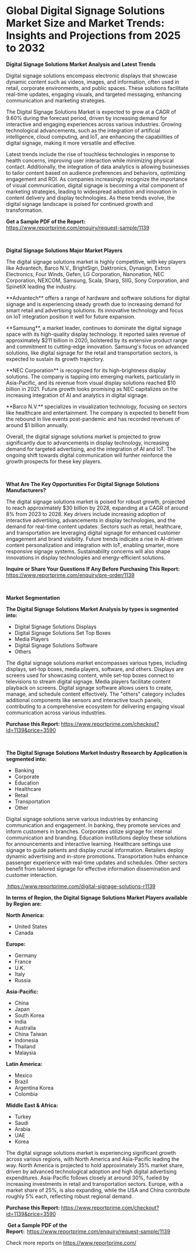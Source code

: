 <p><h1>Global Digital Signage Solutions Market Size and Market Trends: Insights and Projections from 2025 to 2032</h1></p><p><strong>Digital Signage Solutions Market Analysis and Latest Trends</strong></p>
<p><p>Digital signage solutions encompass electronic displays that showcase dynamic content such as videos, images, and information, often used in retail, corporate environments, and public spaces. These solutions facilitate real-time updates, engaging visuals, and targeted messaging, enhancing communication and marketing strategies.</p><p>The Digital Signage Solutions Market is expected to grow at a CAGR of 9.60% during the forecast period, driven by increasing demand for interactive and engaging experiences across various industries. Growing technological advancements, such as the integration of artificial intelligence, cloud computing, and IoT, are enhancing the capabilities of digital signage, making it more versatile and effective.</p><p>Latest trends include the rise of touchless technologies in response to health concerns, improving user interaction while minimizing physical contact. Additionally, the integration of data analytics is allowing businesses to tailor content based on audience preferences and behaviors, optimizing engagement and ROI. As companies increasingly recognize the importance of visual communication, digital signage is becoming a vital component of marketing strategies, leading to widespread adoption and innovation in content delivery and display technologies. As these trends evolve, the digital signage landscape is poised for continued growth and transformation.</p></p>
<p><strong>Get a Sample PDF of the Report:&nbsp;</strong> <a href="https://www.reportprime.com/enquiry/request-sample/1139?utm_campaign=2662&utm_medium=2&utm_source=Github&utm_content=ia&utm_term=18032025&utm_id=digital-signage-solutions">https://www.reportprime.com/enquiry/request-sample/1139</a></p>
<p>&nbsp;</p>
<p><strong>Digital Signage Solutions Major Market Players</strong></p>
<p><p>The digital signage solutions market is highly competitive, with key players like Advantech, Barco N.V., BrightSign, Daktronics, Dynasign, Extron Electronics, Four Winds, Gefen, LG Corporation, Nanonation, NEC Corporation, NEXCOM, Samsung, Scala, Sharp, SIIG, Sony Corporation, and SpinetiX leading the industry.</p><p>**Advantech** offers a range of hardware and software solutions for digital signage and is experiencing steady growth due to increasing demand for smart retail and advertising solutions. Its innovative technology and focus on IoT integration position it well for future expansion.</p><p>**Samsung**, a market leader, continues to dominate the digital signage space with its high-quality display technology. It reported sales revenue of approximately $211 billion in 2020, bolstered by its extensive product range and commitment to cutting-edge innovation. Samsung's focus on advanced solutions, like digital signage for the retail and transportation sectors, is expected to sustain its growth trajectory.</p><p>**NEC Corporation** is recognized for its high-brightness display solutions. The company is tapping into emerging markets, particularly in Asia-Pacific, and its revenue from visual display solutions reached $10 billion in 2021. Future growth looks promising as NEC capitalizes on the increasing integration of AI and analytics in digital signage.</p><p>**Barco N.V.** specializes in visualization technology, focusing on sectors like healthcare and entertainment. The company is expected to benefit from the rebound in live events post-pandemic and has recorded revenues of around $1 billion annually.</p><p>Overall, the digital signage solutions market is projected to grow significantly due to advancements in display technology, increasing demand for targeted advertising, and the integration of AI and IoT. The ongoing shift towards digital communication will further reinforce the growth prospects for these key players.</p></p>
<p>&nbsp;</p>
<p><strong>What Are The Key Opportunities For Digital Signage Solutions Manufacturers?</strong></p>
<p><p>The digital signage solutions market is poised for robust growth, projected to reach approximately $30 billion by 2028, expanding at a CAGR of around 8% from 2023 to 2028. Key drivers include increasing adoption of interactive advertising, advancements in display technologies, and the demand for real-time content updates. Sectors such as retail, healthcare, and transportation are leveraging digital signage for enhanced customer engagement and brand visibility. Future trends indicate a rise in AI-driven content personalization and integration with IoT, enabling smarter, more responsive signage systems. Sustainability concerns will also shape innovations in display technologies and energy-efficient solutions.</p></p>
<p><strong>Inquire or Share Your Questions If Any Before Purchasing This Report:</strong> <a href="https://www.reportprime.com/enquiry/pre-order/1139?utm_campaign=2662&utm_medium=2&utm_source=Github&utm_content=ia&utm_term=18032025&utm_id=digital-signage-solutions">https://www.reportprime.com/enquiry/pre-order/1139</a></p>
<p>&nbsp;</p>
<p><strong>Market Segmentation</strong></p>
<p><strong>The Digital Signage Solutions Market Analysis by types is segmented into:</strong></p>
<p><ul><li>Digital Signage Solutions Displays</li><li>Digital Signage Solutions Set Top Boxes</li><li>Media Players</li><li>Digital Signage Solutions Software</li><li>Others</li></ul></p>
<p><p>The digital signage solutions market encompasses various types, including displays, set-top boxes, media players, software, and others. Displays are screens used for showcasing content, while set-top boxes connect to televisions to stream digital signage. Media players facilitate content playback on screens. Digital signage software allows users to create, manage, and schedule content effectively. The "others" category includes additional components like sensors and interactive touch panels, contributing to a comprehensive ecosystem for delivering engaging visual communication across various industries.</p></p>
<p><strong>Purchase this Report:&nbsp;</strong><a href="https://www.reportprime.com/checkout?id=1139&price=3590&utm_campaign=2662&utm_medium=2&utm_source=Github&utm_content=ia&utm_term=18032025&utm_id=digital-signage-solutions">https://www.reportprime.com/checkout?id=1139&price=3590</a></p>
<p>&nbsp;</p>
<p><strong>The Digital Signage Solutions Market Industry Research by Application is segmented into:</strong></p>
<p><ul><li>Banking</li><li>Corporate</li><li>Education</li><li>Healthcare</li><li>Retail</li><li>Transportation</li><li>Other</li></ul></p>
<p><p>Digital signage solutions serve various industries by enhancing communication and engagement. In banking, they promote services and inform customers in branches. Corporates utilize signage for internal communication and branding. Education institutions deploy these solutions for announcements and interactive learning. Healthcare settings use signage to guide patients and display crucial information. Retailers deploy dynamic advertising and in-store promotions. Transportation hubs enhance passenger experience with real-time updates and schedules. Other sectors benefit from tailored signage for effective information dissemination and customer interaction.</p></p>
<p><a href="https://www.reportprime.com/digital-signage-solutions-r1139?utm_campaign=2662&utm_medium=2&utm_source=Github&utm_content=ia&utm_term=18032025&utm_id=digital-signage-solutions">&nbsp;https://www.reportprime.com/digital-signage-solutions-r1139</a></p>
<p><strong>In terms of Region, the Digital Signage Solutions Market Players available by Region are:</strong></p>
<p>
    <p> <strong> North America: </strong>
        <ul>
            <li>United States</li>
            <li>Canada</li>
        </ul>
        </p> 
    <p> <strong> Europe: </strong>
        <ul>
            <li>Germany</li>
            <li>France</li>
            <li>U.K.</li>
            <li>Italy</li>
            <li>Russia</li>
        </ul>
        </p> 
    <p> <strong> Asia-Pacific: </strong>
        <ul>
            <li>China</li>
            <li>Japan</li>
            <li>South Korea</li>
            <li>India</li>
            <li>Australia</li>
            <li>China Taiwan</li>
            <li>Indonesia</li>
            <li>Thailand</li>
            <li>Malaysia</li>
        </ul>
        </p> 
    <p> <strong> Latin America: </strong>
        <ul>
            <li>Mexico</li>
            <li>Brazil</li>
            <li>Argentina Korea</li>
            <li>Colombia</li>
        </ul>
        </p> 
    <p> <strong> Middle East & Africa: </strong>
        <ul>
            <li>Turkey</li>
            <li>Saudi</li>
            <li>Arabia</li>
            <li>UAE</li>
            <li>Korea</li>
        </ul>
    </p>
    </p>
<p><p>The digital signage solutions market is experiencing significant growth across various regions, with North America and Asia-Pacific leading the way. North America is projected to hold approximately 35% market share, driven by advanced technological adoption and high digital advertising expenditures. Asia-Pacific follows closely at around 30%, fueled by increasing investments in retail and transportation sectors. Europe, with a market share of 25%, is also expanding, while the USA and China contribute roughly 5% each, reflecting robust regional demand.</p></p>
<p><strong>Purchase this Report: </strong><a href="https://www.reportprime.com/checkout?id=1139&price=3590&utm_campaign=2662&utm_medium=2&utm_source=Github&utm_content=ia&utm_term=18032025&utm_id=digital-signage-solutions">https://www.reportprime.com/checkout?id=1139&price=3590</a></p>
<p>&nbsp;<strong>Get a Sample PDF of the Report:&nbsp;&nbsp;</strong><a href="https://www.reportprime.com/enquiry/request-sample/1139?utm_campaign=2662&utm_medium=2&utm_source=Github&utm_content=ia&utm_term=18032025&utm_id=digital-signage-solutions">https://www.reportprime.com/enquiry/request-sample/1139</a></p>
<p><strong></strong></p>
<p>Check more reports on <a href="https://www.reportprime.com/?utm_campaign=2662&utm_medium=2&utm_source=Github&utm_content=ia&utm_term=18032025&utm_id=digital-signage-solutions">https://www.reportprime.com/</a></p>